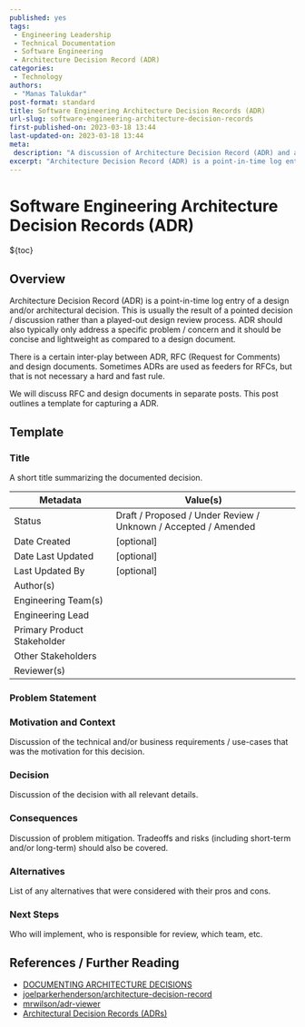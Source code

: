 ```yaml
---
published: yes
tags:
 - Engineering Leadership
 - Technical Documentation
 - Software Engineering
 - Architecture Decision Record (ADR)
categories:
 - Technology
authors:
 - "Manas Talukdar"
post-format: standard
title: Software Engineering Architecture Decision Records (ADR)
url-slug: software-engineering-architecture-decision-records
first-published-on: 2023-03-18 13:44
last-updated-on: 2023-03-18 13:44
meta:
 description: "A discussion of Architecture Decision Record (ADR) and a proposed template."
excerpt: "Architecture Decision Record (ADR) is a point-in-time log entry of a design and/or architectural decision. This is usually the result of..."
---
```


# Software Engineering Architecture Decision Records (ADR)

${toc}

## Overview

Architecture Decision Record (ADR) is a point-in-time log entry of a design and/or architectural decision. This is usually the result of a pointed decision / discussion rather than a played-out design review process. ADR should also typically only address a specific problem / concern and it should be concise and lightweight as compared to a design document.

There is a certain inter-play between ADR, RFC (Request for Comments) and design documents. Sometimes ADRs are used as feeders for RFCs, but that is not necessary a hard and fast rule.

We will discuss RFC and design documents in separate posts. This post outlines a template for capturing a ADR.

## Template

### Title

A short title summarizing the documented decision.

| Metadata                    | Value(s)                                                       |
| --------------------------- | -------------------------------------------------------------- |
| Status                      | Draft / Proposed / Under Review / Unknown / Accepted / Amended |
| Date Created                | [optional]                                                     |
| Date Last Updated           | [optional]                                                     |
| Last Updated By             | [optional]                                                     |
| Author(s)                   |                                                                |
| Engineering Team(s)         |                                                                |
| Engineering Lead            |                                                                |
| Primary Product Stakeholder |                                                                |
| Other Stakeholders          |                                                                |
| Reviewer(s)                 |                                                                |

### Problem Statement

### Motivation and Context

Discussion of the technical and/or business requirements / use-cases that was the motivation for this decision.

### Decision

Discussion of the decision with all relevant details.

### Consequences

Discussion of problem mitigation. Tradeoffs and risks (including short-term and/or long-term) should also be covered.

### Alternatives

List of any alternatives that were considered with their pros and cons.

### Next Steps

Who will implement, who is responsible for review, which team, etc.

## References / Further Reading

- [DOCUMENTING ARCHITECTURE DECISIONS](https://cognitect.com/blog/2011/11/15/documenting-architecture-decisions)
- [joelparkerhenderson/architecture-decision-record](https://github.com/joelparkerhenderson/architecture-decision-record)
- [mrwilson/adr-viewer](https://github.com/mrwilson/adr-viewer)
- [Architectural Decision Records (ADRs)](https://adr.github.io)
